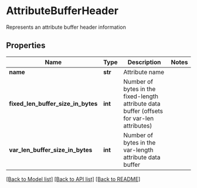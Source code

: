 # AttributeBufferHeader

Represents an attribute buffer header information

## Properties

| Name                               | Type    | Description                                                                                | Notes |
| ---------------------------------- | ------- | ------------------------------------------------------------------------------------------ | ----- |
| **name**                           | **str** | Attribute name                                                                             |
| **fixed_len_buffer_size_in_bytes** | **int** | Number of bytes in the fixed-length attribute data buffer (offsets for var-len attributes) |
| **var_len_buffer_size_in_bytes**   | **int** | Number of bytes in the var-length attribute data buffer                                    |

[[Back to Model list]](../README.md#documentation-for-models) [[Back to API list]](../README.md#documentation-for-api-endpoints) [[Back to README]](../README.md)
